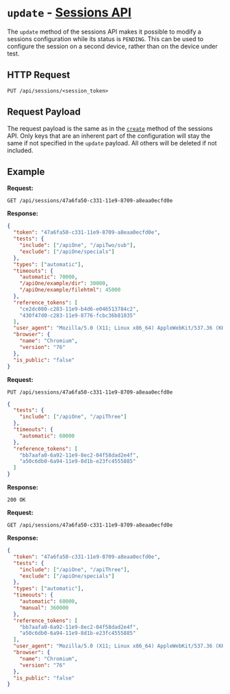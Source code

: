# `update` - [Sessions API](../README.md#sessions-api)

The `update` method of the sessions API makes it possible to modify a sessions configuration while its status is `PENDING`. This can be used to configure the session on a second device, rather than on the device under test.

## HTTP Request

`PUT /api/sessions/<session_token>`

## Request Payload

The request payload is the same as in the [`create`](./sessions-api/create.md) method of the sessions API. Only keys that are an inherent part of the configuration will stay the same if not specified in the `update` payload. All others will be deleted if not included.

## Example

**Request:**

`GET /api/sessions/47a6fa50-c331-11e9-8709-a8eaa0ecfd0e`

**Response:**

```json
{
  "token": "47a6fa50-c331-11e9-8709-a8eaa0ecfd0e",
  "tests": {
    "include": ["/apiOne", "/apiTwo/sub"],
    "exclude": ["/apiOne/specials"]
  },
  "types": ["automatic"],
  "timeouts": {
    "automatic": 70000,
    "/apiOne/example/dir": 30000,
    "/apiOne/example/filehtml": 45000
  },
  "reference_tokens": [
    "ce2dc080-c283-11e9-b4d6-e046513784c2",
    "430f47d0-c283-11e9-8776-fcbc36b81035"
  ],
  "user_agent": "Mozilla/5.0 (X11; Linux x86_64) AppleWebKit/537.36 (KHTML, like Gecko) Ubuntu Chromium/76.0.3809.100 Chrome/76.0.3809.100 Safari/537.36",
  "browser": {
    "name": "Chromium",
    "version": "76"
  },
  "is_public": "false"
}
```

**Request:**

`PUT /api/sessions/47a6fa50-c331-11e9-8709-a8eaa0ecfd0e`

```json
{
  "tests": {
    "include": ["/apiOne", "/apiThree"]
  },
  "timeouts": {
    "automatic": 60000
  },
  "reference_tokens": [
    "bb7aafa0-6a92-11e9-8ec2-04f58dad2e4f",
    "a50c6db0-6a94-11e9-8d1b-e23fc4555885"
  ]
}
```

**Response:**

`200 OK`

**Request:**

`GET /api/sessions/47a6fa50-c331-11e9-8709-a8eaa0ecfd0e`

**Response:**

```json
{
  "token": "47a6fa50-c331-11e9-8709-a8eaa0ecfd0e",
  "tests": {
    "include": ["/apiOne", "/apiThree"],
    "exclude": ["/apiOne/specials"]
  },
  "types": ["automatic"],
  "timeouts": {
    "automatic": 60000,
    "manual": 360000
  },
  "reference_tokens": [
    "bb7aafa0-6a92-11e9-8ec2-04f58dad2e4f",
    "a50c6db0-6a94-11e9-8d1b-e23fc4555885"
  ],
  "user_agent": "Mozilla/5.0 (X11; Linux x86_64) AppleWebKit/537.36 (KHTML, like Gecko) Ubuntu Chromium/76.0.3809.100 Chrome/76.0.3809.100 Safari/537.36",
  "browser": {
    "name": "Chromium",
    "version": "76"
  },
  "is_public": "false"
}
```
